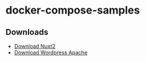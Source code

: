 # docker-compose-samples

## Downloads

- [Download Nuxt2](https://download-directory.github.io/?url=https://github.com/jeff-silva/docker-compose-samples/tree/main/nuxt2)
- [Download Wordpress Apache](https://download-directory.github.io/?url=https://github.com/jeff-silva/docker-compose-samples/tree/main/wordpress-apache)
